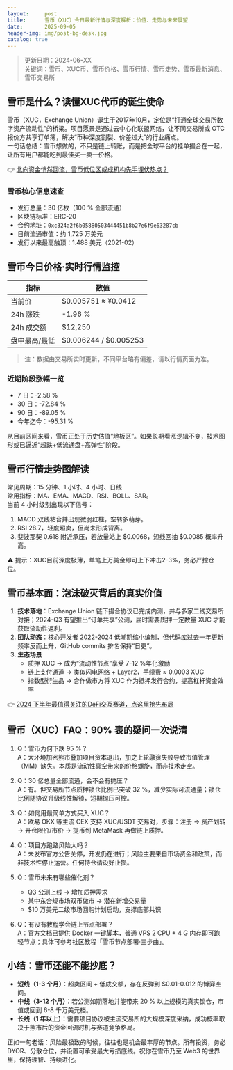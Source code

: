 ```yaml
---
layout:     post
title:      雪币（XUC）今日最新行情与深度解析：价值、走势与未来展望
date:       2025-09-05
header-img: img/post-bg-desk.jpg
catalog: true
---
```


> 更新日期：2024-06-XX  
> 关键词：雪币、XUC币、雪币价格、雪币行情、雪币走势、雪币最新消息、雪币交易所

## 雪币是什么？读懂XUC代币的诞生使命
雪币（XUC，Exchange Union）诞生于2017年10月，定位是“打通全球交易所数字资产流动性”的桥梁。项目愿景是通过去中心化联盟网络，让不同交易所或 OTC 报价方共享订单簿，解决“币种深度割裂、价差过大”的行业痛点。  
一句话总结：雪币想做的，不只是链上转账，而是把全球平台的挂单撮合在一起，让所有用户都能吃到最佳买一卖一价格。

👉 [北向资金悄然回流，雪币低位区或成机构先手埋伏热点？](https://okxdog.com/)

### 雪币核心信息速查
* 发行总量：30 亿枚（100 % 全部流通）  
* 区块链标准：ERC-20  
* 合约地址：`0xc324a2f6b05880503444451b8b27e6f9e63287cb`  
* 目前流通市值：约 1,725 万美元  
* 发行以来最高触顶：1.488 美元（2021-02）  

## 雪币今日价格·实时行情监控
| 指标         | 数值           |
|--------------|----------------|
| 当前价       | $0.005751 ≈ ¥0.0412 |
| 24h 涨跌     | -1.96 %        |
| 24h 成交额   | $12,250        |
| 盘中最高/最低| $0.006244 / $0.005253 |

> 注：数据由交易所实时更新，不同平台略有偏差，请以行情页面为准。

### 近期阶段涨幅一览
- 7 日：-2.58 %
- 30 日：-72.84 %
- 90 日：-89.05 %
- 今年迄今：-95.31 %

从目前区间来看，雪币正处于历史估值“地板区”。如果长期看涨逻辑不变，技术图形或已逼近“超跌+低流通盘+高弹性”阶段。

## 雪币行情走势图解读
常见周期：15 分钟、1 小时、4 小时、日线  
常用指标：MA、EMA、MACD、RSI、BOLL、SAR。  
当前 4 小时级别出现以下信号：  
1. MACD 双线粘合并出现微弱红柱，空转多萌芽。  
2. RSI 28.7，轻度超卖，但尚未形成背离。  
3. 斐波那契 0.618 附近承压，若放量站上 $0.0068，短线回抽 $0.0085 概率升高。  

⚠️ 提示：XUC目前深度极薄，单笔上万美金即可上下冲击2-3%，务必严控仓位。

## 雪币基本面：泡沫破灭背后的真实价值
1. **技术落地**：Exchange Union 链下撮合协议已完成内测，并与多家二线交易所对接；2024-Q3 有望推出“订单共享”公测，届时需要质押一定数量 XUC 才能获取流动性返利。  
2. **团队动态**：核心开发者 2022-2024 低潮期缩小编制，但代码库过去一年更新频率反而上升，GitHub commits 排名保持“日更”。  
3. **生态场景**  
   - 质押 XUC → 成为“流动性节点”享受 7-12 %年化激励  
   - 链上支付通道 → 类似闪电网络 + Layer2，手续费 ≈ 0.0003 XUC  
   - 指数型衍生品 → 合作做市方将 XUC 作为抵押发行合约，提高杠杆资金效率  

👉 [2024 下半年最值得关注的DeFi交互赛道，点这里抢先布局](https://okxdog.com/)

## 雪币（XUC）FAQ：90% 表的疑问一次说清

1. Q：雪币为何下跌 95 %？  
   A：大环境加密熊市叠加项目资本退出，加之上轮融资失败导致市值管理（MM）缺失。本质是流动性真空带来的价格螺旋，而非技术走空。

2. Q：30 亿总量全部流通，会不会有抛压？  
   A：有。但交易所节点质押锁仓比例已突破 32 %，减少实际可流通量；锁仓比例随协议升级线性解锁，短期抛压可控。

3. Q：如何用最简单方式买入 XUC？  
   A：欧易 OKX 等主流 CEX 支持 XUC/USDT 交易对，步骤：注册 → 资产划转 → 开仓限价/市价 → 提币到 MetaMask 再做链上质押。

4. Q：项目方跑路风险大吗？  
   A：未发布官方公告关停，开发仍在进行；风险主要来自市场资金和政策，而非技术性停止运营。任何持仓请设好止损。

5. Q：雪币未来有哪些催化剂？  
   - Q3 公测上线 → 增加质押需求  
   - 某中东合规市场双币做市 → 潜在新增交易量  
   - $10 万美元二级市场回购计划启动，支撑底部共识

6. Q：有没有教程学会链上节点部署？  
   A：官方文档已提供 Docker 一键脚本，普通 VPS 2 CPU + 4 G 内存即可跑轻节点；具体可参考社区教程「雪币节点部署·三步曲」。

## 小结：雪币还能不能抄底？
- **短线（1-3 个月）**：超卖区间 + 低成交额，存在反弹到 $0.01-0.012 的博弈空间。  
- **中线（3-12 个月）**：若公测如期落地并能带来 20 % 以上规模的真实锁仓，市值或回到 6-8 千万美元档。  
- **长线（1 年以上）**：需要项目协议被主流交易所的大规模深度采纳，成功概率取决于熊市后的资金回流时机与赛道竞争格局。

正如一句老话：风险最极致的时候，往往也是机会最丰厚的节点。所有投资，务必 DYOR、分散仓位，并设置可承受最大亏损底线。祝你在雪币乃至 Web3 的世界里，保持理智、持续进化。